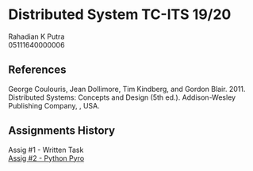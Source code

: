 # Distributed System TC-ITS 19/20
Rahadian K Putra  
05111640000006  

## References
George Coulouris, Jean Dollimore, Tim Kindberg, and Gordon Blair. 2011. Distributed Systems: Concepts and Design (5th ed.). Addison-Wesley Publishing Company, , USA. 
## Assignments History
Assig #1 - Written Task  
[Assig #2 - Python Pyro](https://github.com/rahadiankp/sister2019/tree/master/tugas2)